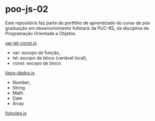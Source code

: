 # poo-js-02
 Este repositório faz parte do portfólio de aprendizado do curso de pós graduação em desenvolvimento fullstack da PUC-RS, da disciplina de Programação Orientada a Objetos.

 <p>
 <a href="var-let-const.js">var-let-const.js </a>
 <ul>
 <li>var: escopo de função,</li>
 <li>let: escopo de bloco (variável local),</li>
 <li>const: escopo de bloco.</li>
</ul>
<p>
<a href="tipos-dados.js">tipos-dados.js</a>
 <ul>
 <li>Number,</li>
 <li>String</li> 
 <li>Math</li> 
 <li>Date</li> 
 <li>Array</li> 
</ul>
<p>
<a href="funcoes.js">funcoes.js</a>